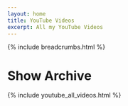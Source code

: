 ```yaml
---
layout: home
title: YouTube Videos
excerpt: All my YouTube Videos
---
```


{% include breadcrumbs.html %}

# Show Archive

{% include youtube_all_videos.html %}